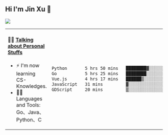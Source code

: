 
## Hi I'm Jin Xu 👋
![](https://komarev.com/ghpvc/?username=jiayouxujin&color=brightgreen&label=PROFILE+VIEWS)



<table align="center">
<tr>
<td valign="top" width="60%">

#### 🏋️‍♀️ <a href="https://github.com/jiayouxujin" target="_blank">Talking about Personal Stuffs</a>
<!-- recent_releases starts -->

- ⚡  I'm now learning CS-Knowledges.  
- 🏊‍♂️ Languages and Tools: Go、Java、Python、C
<!-- recent_releases ends -->
</td>
<td>
 
<!--START_SECTION:waka-->

```txt
Python       5 hrs 50 mins   ████████▓░░░░░░░░░░░░░░░░   34.36 %
Go           5 hrs 25 mins   ████████░░░░░░░░░░░░░░░░░   31.87 %
Vue.js       4 hrs 17 mins   ██████▒░░░░░░░░░░░░░░░░░░   25.27 %
JavaScript   31 mins         ▓░░░░░░░░░░░░░░░░░░░░░░░░   03.13 %
GDScript     20 mins         ▒░░░░░░░░░░░░░░░░░░░░░░░░   01.96 %
```

<!--END_SECTION:waka-->
 
</td>
</tr>
</table>





